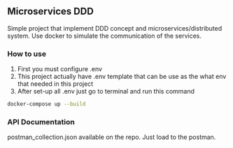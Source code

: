 ## Microservices DDD
Simple project that implement DDD concept and microservices/distributed system. Use docker to simulate the communication of the services.
### How to use 
1. First you must configure .env 
2. This project actually have .env template that can be use as the what env that needed in this project
3. After set-up all .env just go to terminal and run this command
```bash
docker-compose up --build
```

### API Documentation

postman_collection.json available on the repo. Just load to the postman.
